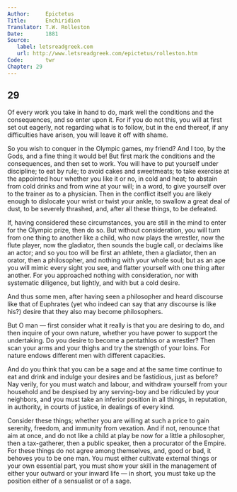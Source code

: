 ```yaml
---
Author:     Epictetus  
Title:      Enchiridion  
Translator: T.W. Rolleston  
Date:       1881  
Source:
   label: letsreadgreek.com
   url: http://www.letsreadgreek.com/epictetus/rolleston.htm
Code:       twr  
Chapter: 29
---
```

##  29

Of every work you take in hand to do, mark well the conditions and the
consequences, and so enter upon it. For if you do not this, you will at first
set out eagerly, not regarding what is to follow, but in the end thereof, if
any difficulties have arisen, you will leave it off with shame.

So you wish to conquer in the Olympic games, my friend? And I too, by the Gods,
and a fine thing it would be! But first mark the conditions and the
consequences, and then set to work. You will have to put yourself under
discipline; to eat by rule; to avoid cakes and sweetmeats; to take exercise at
the appointed hour whether you like it or no, in cold and heat; to abstain from
cold drinks and from wine at your will; in a word, to give yourself over to the
trainer as to a physician. Then in the conflict itself you are likely enough to
dislocate your wrist or twist your ankle, to swallow a great deal of dust, to
be severely thrashed, and, after all these things, to be defeated.

If, having considered these circumstances, you are still in the mind to enter
for the Olympic prize, then do so. But without consideration, you will turn
from one thing to another like a child, who now plays the wrestler, now the
flute player, now the gladiator, then sounds the bugle call, or declaims
like an actor; and so you too will be first an athlete, then a gladiator,
then an orator, then a philosopher, and nothing with your whole soul; but
as an ape you will mimic every sight you see, and flatter yourself with one
thing after another. For you approached nothing with consideration, nor
with systematic diligence, but lightly, and with but a cold desire.

And thus some men, after having seen a philosopher and heard discourse like
that of Euphrates (yet who indeed can say that any discourse is like his?)
desire that they also may become philosophers.

But O man —  first consider what it really is that you are desiring to do, and
then inquire of your own nature, whether you have power to support the
undertaking. Do you desire to become a pentathlos or a wrestler? Then scan
your arms and your thighs and try the strength of your loins. For nature endows
different men with different capacities.

And do you think that you can be a sage and at the same time continue to eat
and drink and indulge your desires and be fastidious, just as before? Nay
verily, for you must watch and labour, and withdraw yourself from your
household and be despised by any serving-boy and be ridiculed by your
neighbors, and you must take an inferior position in all things, in reputation,
in authority, in courts of justice, in dealings of every kind.

Consider these things; whether you are willing at such a price to gain
serenity, freedom, and immunity from vexation. And if not, renounce that aim at
once, and do not like a child at play be now for a little a philosopher, then a
tax-gatherer, then a public speaker, then a procurator of the Empire.  For
these things do not agree among themselves, and, good or bad, it behoves you to
be one man. You must either cultivate external things or your own essential
part, you must show your skill in the management of either your outward or your
inward life — in short, you must take up the position either of a sensualist
or of a sage.



